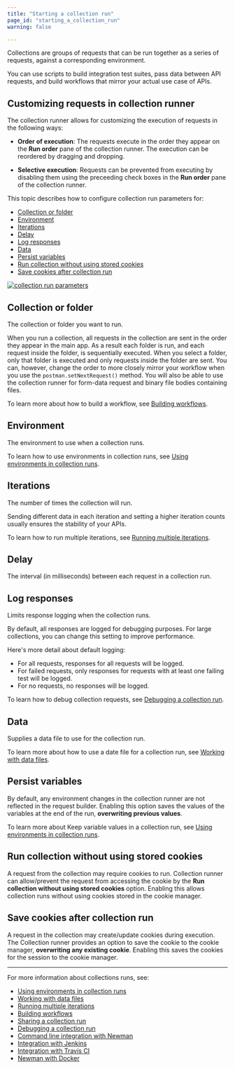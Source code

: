 ```yaml
---
title: "Starting a collection run"
page_id: "starting_a_collection_run"
warning: false

---
```


Collections are groups of requests that can be run together as a series of requests, against a corresponding environment.

You can use scripts to build integration test suites, pass data between API requests, and build workflows that mirror your actual use case of APIs.

## Customizing requests in collection runner

The collection runner allows for customizing the execution of requests in the following ways:

* **Order of execution**: The requests execute in the order they appear on the **Run order** pane of the collection runner. The execution can be reordered by dragging and dropping.

* **Selective execution**: Requests can be prevented from executing by disabling them using the preceeding check boxes in the **Run order** pane of the collection runner.

This topic describes how to configure collection run parameters for:

* [Collection or folder](#collection-or-folder)
* [Environment](#environment)
* [Iterations](#iterations)
* [Delay](#delay)
* [Log responses](#log-responses)
* [Data](#data)
* [Persist variables](#persist-variables)
* [Run collection without using stored cookies](#run-collection-without-using-stored-cookies)
* [Save cookies after collection run](#save-cookies-after-collection-run)

[![collection run parameters](https://s3.amazonaws.com/postman-static-getpostman-com/postman-docs/starting_a_collection_run/collection_run_parameters.png)](https://s3.amazonaws.com/postman-static-getpostman-com/postman-docs/starting_a_collection_run/collection_run_parameters.png)

## Collection or folder

The collection or folder you want to run.

When you run a collection, all requests in the collection are sent in the order they appear in the main app. As a result each folder is run, and each request inside the folder, is sequentially executed. When you select a folder, only that folder is executed and only requests inside the folder are sent. You can, however, change the order to more closely mirror your workflow when you use the `postman.setNextRequest()` method. You will also be able to use the collection runner for form-data request and binary file bodies containing files.  

To learn more about how to build a workflow, see [Building workflows](/docs/postman/collection_runs/building_workflows/).

## Environment

The environment to use when a collection runs.

To learn how to use environments in collection runs, see [Using environments in collection runs](/docs/postman/collection_runs/using_environments_in_collection_runs/).

## Iterations

The number of times the collection will run.

Sending different data in each iteration and setting a higher iteration counts usually ensures the stability of your APIs.

To learn how to run multiple iterations, see [Running multiple iterations](/docs/postman/collection_runs/running_multiple_iterations/).

## Delay

The interval (in milliseconds) between each request in a collection run.

## Log responses

Limits response logging when the collection runs.

By default, all responses are logged for debugging purposes. For large collections, you can change this setting to improve performance.

Here's more detail about default logging:

* For all requests, responses for all requests will be logged.
* For failed requests, only responses for requests with at least one failing test will be logged.
* For no requests, no responses will be logged.

To learn how to debug collection requests, see [Debugging a collection run](/docs/postman/collection_runs/debugging_a_collection_run/).

## Data

Supplies a data file to use for the collection run.

To learn more about how to use a date file for a collection run, see
[Working with data files](/docs/postman/collection_runs/working_with_data_files/).

## Persist variables

By default, any environment changes in the collection runner are not reflected in the request builder. Enabling this option saves the values of the variables at the end of the run, **overwriting previous values**.

To learn more about Keep variable values in a collection run, see [Using environments in collection runs](/docs/postman/collection_runs/using_environments_in_collection_runs/).

## Run collection without using stored cookies

A request from the collection may require cookies to run. Collection runner can allow/prevent the request from accessing the cookie by the **Run collection without using stored cookies** option. Enabling this allows collection runs without using cookies stored in the cookie manager.

## Save cookies after collection run

A request in the collection may create/update cookies during execution. The Collection runner provides an option to save the cookie to the cookie manager, **overwriting any existing cookie**. Enabling this saves the cookies for the session to the cookie manager.

---
For more information about collections runs, see:

* [Using environments in collection runs](/docs/postman/collection_runs/using_environments_in_collection_runs/)
* [Working with data files](/docs/postman/collection_runs/working_with_data_files/)
* [Running multiple iterations](/docs/postman/collection_runs/running_multiple_iterations/)
* [Building workflows](/docs/postman/collection_runs/building_workflows/)
* [Sharing a collection run](/docs/postman/collection_runs/sharing_a_collection_run/)
* [Debugging a collection run](/docs/postman/collection_runs/debugging_a_collection_run/)
* [Command line integration with Newman](/docs/postman/collection_runs/command_line_integration_with_newman/)
* [Integration with Jenkins](/docs/postman/collection_runs/integration_with_jenkins/)
* [Integration with Travis CI](/docs/postman/collection_runs/integration_with_travis/)
* [Newman with Docker](/docs/postman/collection_runs/newman_with_docker/)
